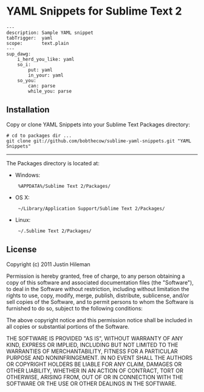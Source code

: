YAML Snippets for Sublime Text 2
================================

    ---
    description: Sample YAML snippet
    tabTrigger:  yaml
    scope:       text.plain
    ---
    sup_dawg:
        i_herd_you_like: yaml
        so_i:
            put: yaml
            in_your: yaml
        so_you:
            can: parse
            while_you: parse


Installation
------------

Copy or clone YAML Snippets into your Sublime Text Packages directory:

    # cd to packages dir ...
    git clone git://github.com/bobthecow/sublime-yaml-snippets.git "YAML Snippets"

----

The Packages directory is located at:

 * Windows:

        %APPDATA%/Sublime Text 2/Packages/

 * OS X:

        ~/Library/Application Support/Sublime Text 2/Packages/

 * Linux:

        ~/.Sublime Text 2/Packages/


License
-------

Copyright (c) 2011 Justin Hileman

Permission is hereby granted, free of charge, to any person
obtaining a copy of this software and associated documentation
files (the "Software"), to deal in the Software without
restriction, including without limitation the rights to use,
copy, modify, merge, publish, distribute, sublicense, and/or sell
copies of the Software, and to permit persons to whom the
Software is furnished to do so, subject to the following
conditions:

The above copyright notice and this permission notice shall be
included in all copies or substantial portions of the Software.

THE SOFTWARE IS PROVIDED "AS IS", WITHOUT WARRANTY OF ANY KIND,
EXPRESS OR IMPLIED, INCLUDING BUT NOT LIMITED TO THE WARRANTIES
OF MERCHANTABILITY, FITNESS FOR A PARTICULAR PURPOSE AND
NONINFRINGEMENT. IN NO EVENT SHALL THE AUTHORS OR COPYRIGHT
HOLDERS BE LIABLE FOR ANY CLAIM, DAMAGES OR OTHER LIABILITY,
WHETHER IN AN ACTION OF CONTRACT, TORT OR OTHERWISE, ARISING
FROM, OUT OF OR IN CONNECTION WITH THE SOFTWARE OR THE USE OR
OTHER DEALINGS IN THE SOFTWARE.

